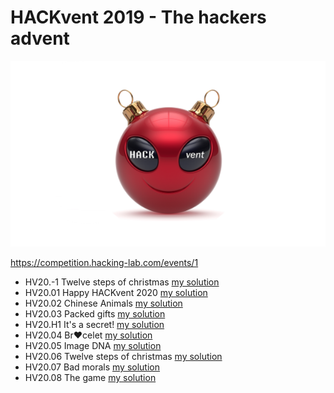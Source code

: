 # HACKvent 2019 - The hackers advent

![Logo](Logo.png)

https://competition.hacking-lab.com/events/1

- HV20.-1 Twelve steps of christmas [my solution](-1/)
- HV20.01 Happy HACKvent 2020 [my solution](01/)
- HV20.02 Chinese Animals [my solution](02/)
- HV20.03 Packed gifts [my solution](03/)
- HV20.H1 It's a secret! [my solution](H1/)
- HV20.04 Br❤️celet [my solution](04/)
- HV20.05 Image DNA [my solution](05/)
- HV20.06 Twelve steps of christmas [my solution](06/)
- HV20.07 Bad morals [my solution](07/)
- HV20.08 The game [my solution](08/)